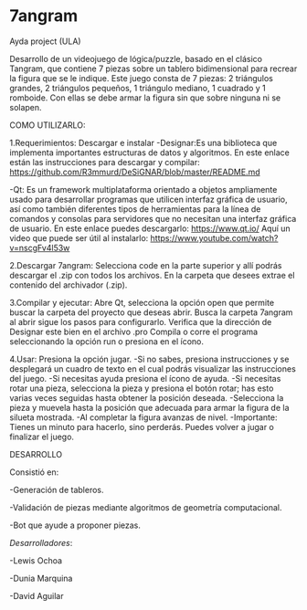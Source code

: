# 7angram
Ayda project (ULA)

Desarrollo de un videojuego de lógica/puzzle, basado en el clásico Tangram, que contiene 7 piezas sobre un tablero bidimensional para recrear la figura que se le indique.
Este juego consta de 7 piezas: 2 triángulos grandes, 2 triángulos pequeños, 1 triángulo mediano, 1 cuadrado y 1 romboide. Con ellas se debe armar la figura sin que sobre ninguna ni se solapen.

COMO UTILIZARLO:

1.Requerimientos: Descargar e instalar
  -Designar:Es una biblioteca que implementa importantes estructuras de datos y algoritmos.
  En este enlace están las instrucciones para descargar y compilar:
  https://github.com/R3mmurd/DeSiGNAR/blob/master/README.md 
  
  -Qt: Es un framework multiplataforma orientado a objetos ampliamente usado para desarrollar programas que utilicen interfaz gráfica de usuario, así como también diferentes tipos de herramientas para la línea de comandos y consolas para servidores que no necesitan una interfaz gráfica de usuario.
En este enlace puedes descargarlo: https://www.qt.io/
Aquí un video que puede ser útil al instalarlo: https://www.youtube.com/watch?v=nscgFv4l53w

2.Descargar 7angram: Selecciona code en la parte superior y allí podrás descargar el .zip con todos los archivos.
En la carpeta que desees extrae el contenido del archivador (.zip).

3.Compilar y ejecutar: Abre Qt, selecciona la opción open que permite buscar la carpeta del proyecto que deseas abrir. Busca la carpeta 7angram al abrir sigue los pasos para configurarlo.
Verifica que la dirección de Designar este bien en el archivo .pro
Compila o corre el programa seleccionando la opción run o presiona en el ícono.

4.Usar: Presiona la opción jugar. 
  -Si no sabes, presiona instrucciones y se desplegará un cuadro de texto en el cual podrás visualizar las instrucciones del juego.
  -Si necesitas ayuda presiona el ícono de ayuda. 
  -Si necesitas rotar una pieza, selecciona la pieza y presiona el botón rotar; has esto varias veces seguidas hasta obtener la posición deseada.
  -Selecciona la pieza y muevela hasta la posición que adecuada para armar la figura de la silueta mostrada.
  -Al completar la figura avanzas de nivel.
  -Importante: Tienes un minuto para hacerlo, sino perderás. Puedes volver a jugar o finalizar el juego.

DESARROLLO

Consistió en:

-Generación de tableros.

-Validación de piezas mediante algoritmos de geometría computacional.

-Bot que ayude a proponer piezas.

*Desarrolladores*:

-Lewis Ochoa

-Dunia Marquina

-David Aguilar
